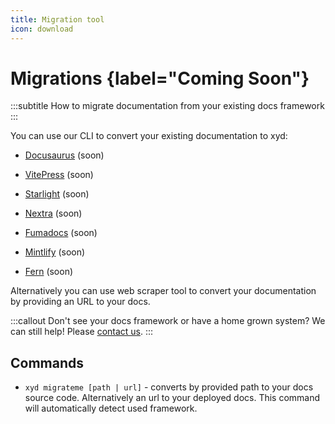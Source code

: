 ```yaml
---
title: Migration tool
icon: download
---
```


# Migrations {label="Coming Soon"}
:::subtitle
How to migrate documentation from your existing docs framework
:::

You can use our CLI to convert your existing documentation to xyd:

* [Docusaurus](https://docusaurus.io/) (soon)

* [VitePress](https://github.com/vuejs/vitepress) (soon)

* [Starlight](https://starlight.astro.build) (soon)

* [Nextra](https://nextra.site/) (soon)

* [Fumadocs](https://fumadocs.dev/) (soon)

* [Mintlify](https://mintlify.com/) (soon)

* [Fern](https://buildwithfern.com/) (soon)


Alternatively you can use web scraper tool to convert your documentation by providing an URL to your docs.

:::callout
Don't see your docs framework or have a home grown system? We can still help! Please [contact us](https://github.com/livesession/xyd).
:::

## Commands

* `xyd migrateme [path | url]` - converts by provided path to your docs source code. Alternatively an url to your deployed docs.
This command will automatically detect used framework.
